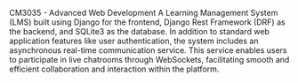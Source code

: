 CM3035 - Advanced Web Development
A Learning Management System (LMS) built using Django for the frontend, Django Rest Framework (DRF) as the backend, and SQLite3 as the database. In addition to standard web application features like user authentication, the system includes an asynchronous real-time communication service. This service enables users to participate in live chatrooms through WebSockets, facilitating smooth and efficient collaboration and interaction within the platform.
